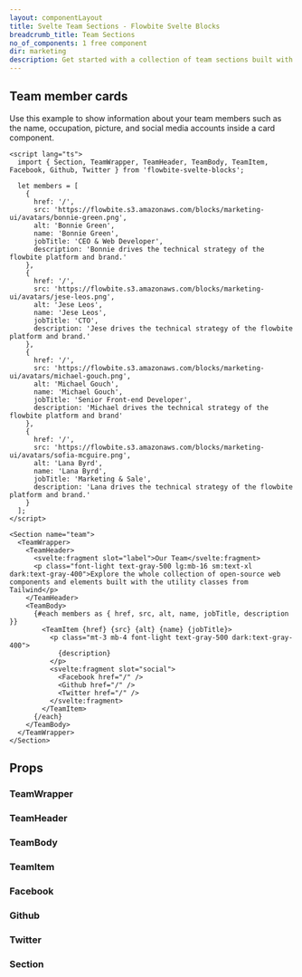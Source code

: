 ```yaml
---
layout: componentLayout
title: Svelte Team Sections - Flowbite Svelte Blocks
breadcrumb_title: Team Sections
no_of_components: 1 free component
dir: marketing
description: Get started with a collection of team sections built with Tailwind CSS and Flowbite to showcase your organization's team members based on multiple layouts.
---
```


<script>
  import { TableProp, TableDefaultRow } from '../utils'
  import { props as item1} from '../props/TeamWrapper.json'
  import { props as item2} from '../props/TeamHeader.json'
  import { props as item3} from '../props/TeamBody.json'
  import { props as item4} from '../props/TeamItem.json'
  import { props as item5} from '../props/Facebook.json'
  import { props as item6} from '../props/Github.json'
  import { props as item7} from '../props/Twitter.json'
  import { props as item8} from '../props/Section.json'
</script>

## Team member cards

Use this example to show information about your team members such as the name, occupation, picture, and social media accounts inside a card component.

```svelte example
<script lang="ts">
  import { Section, TeamWrapper, TeamHeader, TeamBody, TeamItem, Facebook, Github, Twitter } from 'flowbite-svelte-blocks';

  let members = [
    {
      href: '/',
      src: 'https://flowbite.s3.amazonaws.com/blocks/marketing-ui/avatars/bonnie-green.png',
      alt: 'Bonnie Green',
      name: 'Bonnie Green',
      jobTitle: 'CEO & Web Developer',
      description: 'Bonnie drives the technical strategy of the flowbite platform and brand.'
    },
    {
      href: '/',
      src: 'https://flowbite.s3.amazonaws.com/blocks/marketing-ui/avatars/jese-leos.png',
      alt: 'Jese Leos',
      name: 'Jese Leos',
      jobTitle: 'CTO',
      description: 'Jese drives the technical strategy of the flowbite platform and brand.'
    },
    {
      href: '/',
      src: 'https://flowbite.s3.amazonaws.com/blocks/marketing-ui/avatars/michael-gouch.png',
      alt: 'Michael Gouch',
      name: 'Michael Gouch',
      jobTitle: 'Senior Front-end Developer',
      description: 'Michael drives the technical strategy of the flowbite platform and brand'
    },
    {
      href: '/',
      src: 'https://flowbite.s3.amazonaws.com/blocks/marketing-ui/avatars/sofia-mcguire.png',
      alt: 'Lana Byrd',
      name: 'Lana Byrd',
      jobTitle: 'Marketing & Sale',
      description: 'Lana drives the technical strategy of the flowbite platform and brand.'
    }
  ];
</script>

<Section name="team">
  <TeamWrapper>
    <TeamHeader>
      <svelte:fragment slot="label">Our Team</svelte:fragment>
      <p class="font-light text-gray-500 lg:mb-16 sm:text-xl dark:text-gray-400">Explore the whole collection of open-source web components and elements built with the utility classes from Tailwind</p>
    </TeamHeader>
    <TeamBody>
      {#each members as { href, src, alt, name, jobTitle, description }}
        <TeamItem {href} {src} {alt} {name} {jobTitle}>
          <p class="mt-3 mb-4 font-light text-gray-500 dark:text-gray-400">
            {description}
          </p>
          <svelte:fragment slot="social">
            <Facebook href="/" />
            <Github href="/" />
            <Twitter href="/" />
          </svelte:fragment>
        </TeamItem>
      {/each}
    </TeamBody>
  </TeamWrapper>
</Section>
```

## Props

### TeamWrapper

<TableProp>
<TableDefaultRow items={item1} rowState='hover' />
</TableProp>

### TeamHeader

<TableProp>
<TableDefaultRow items={item2} rowState='hover' />
</TableProp>

### TeamBody

<TableProp>
<TableDefaultRow items={item3} rowState='hover' />
</TableProp>

### TeamItem

<TableProp>
<TableDefaultRow items={item4} rowState='hover' />
</TableProp>

### Facebook

<TableProp>
<TableDefaultRow items={item5} rowState='hover' />
</TableProp>

### Github

<TableProp>
<TableDefaultRow items={item6} rowState='hover' />
</TableProp>

### Twitter

<TableProp>
<TableDefaultRow items={item7} rowState='hover' />
</TableProp>

### Section

<TableProp>
<TableDefaultRow items={item8} rowState='hover' />
</TableProp>